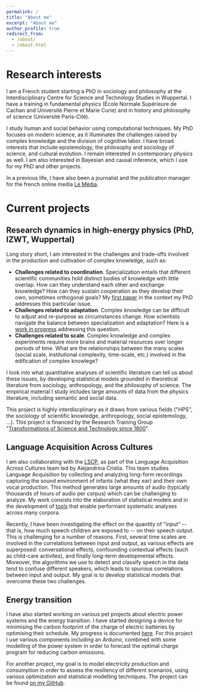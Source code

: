 ```yaml
---
permalink: /
title: "About me"
excerpt: "About me"
author_profile: true
redirect_from: 
  - /about/
  - /about.html
---
```


Research interests
==================

I am a French student starting a PhD in sociology and philosophy at the Interdisciplinary Centre for Science and Technology Studies in Wuppertal. I have a training in fundamental physics (École Normale Supérieure de Cachan and Université Pierre et Marie Curie) and in history and philosophy of science (Université Paris-Cité).

I study human and social behavior using computational techniques. My PhD focuses on modern science, as it illuminates the challenges raised by complex knowledge and the division of cognitive labor. I have broad interests that include epistemology, the philosophy and sociology of science, and cultural evolution. I remain interested in contemporary physics as well. I am also interested in Bayesian and causal inference, which I use for my PhD and other projects.

In a previous life, I have also been a journalist and the publication manager for the french online media [Le Média](https://lemediatv.fr>).

Current projects
================

Research dynamics in high-energy physics (PhD, IZWT, Wuppertal)
-------------------------------------------------------------------------------------------------

Long story short, I am interested in the challenges and trade-offs involved in the production and cultivation of complex knowledge, such as:

 - **Challenges related to coordination**. Specialization entails that different scientific communities hold distinct bodies of knowledge with little overlap. How can they understand each other and exchange knowledge? How can they sustain cooperation as they develop their own, sometimes orthogonal goals? My <a href="https://direct.mit.edu/qss/article/doi/10.1162/qss_a_00262/117340/How-research-programs-come-apart-the-example-of">first paper</a> in the context my PhD addresses this particular issue. 
 - **Challenges related to adaptation**. Complex knowledge can be difficult to adjust and re-purpose as circumstances change. How scientists navigate the balance between specialization and adaptation? Here is a <a href="https://arxiv.org/abs/2312.14040">work in progress</a> addressing this question.
 - **Challenges related to scale**. Complex knowledge and complex experiments require more brains and material resources over longer periods of time. What are the relationships between the many scales (social scale, institutional complexity, time-scale, etc.) involved in the edification of complex knowlege?

I look into what quantitative analyses of scientific literature can tell us about these issues, by developing statistical models grounded in theoretical literature from sociology, anthropology, and the philosophy of science. The empirical material I study includes large amounts of data from the physics literature, including semantic and social data.
 
This project is highly interdiscplinary as it draws from various fields ("HPS", the sociology of scientific knowledge, anthropology, social epistemology, ...). This project is financed by the Research Training Group "<a href="https://grk2696.de/">Transformations of Science and Technology since 1800</a>".

  
Language Acquisition Across Cultures
------------------------------------

I am also collaborating with the <a href="https://lscp.dec.ens.fr/en">LSCP</a>, as part of the Language Acquisition Across Cultures team led by Alejandrina Cristia. This team studies Language Acquisition by collecting and analyzing long-form recordings capturing the sound environment of infants (what they ear) and their own vocal production.
This method generates large amounts of audio (typically thousands of hours of audio per corpus) which can be challenging to analyze. My work consists into the elaboration of statistical models and in the development of <a href="https://github.com/LAAC-LSCP/ChildProject">tools</a> that enable performant systematic analyses across many corpora.

Recently, I have been investigating the effect on the quantity of "input" -- that is, how much speech children are exposed to -- on their speech output. This is challenging for a number of reasons. First, several time scales are involved in the correlations between input and output, as various effects are superposed: conversational effects, confounding contextual effects (such as child-care activites), and finally long-term developmental effects. Moreover, the algorithms we use to detect and classify speech in the data tend to confuse different speakers, which leads to spurious correlations between input and output. My goal is to develop statistical models that overcome these two challenges.

Energy transition
-----------------

I have also started working on various pet projects about electric power systems and the energy transition.
I have started designing a device for minimising the carbon footprint of the charge of electric batteries by optimising their schedule. My progress is documented <a href="/battery-charge">here</a>. For this project I use various components including an Arduino, combined with some modelling of the power system in order to forecast the optimal charge program for reducing carbon emissions.

For another project, my goal is to model electricity production and consumption in order to assess the resiliency of different scenarios, using various optimization and statistical modelling techniques.
The project can be found [on my GitHub](https://github.com/lucasgautheron/scenarios-rte-simulation). 




